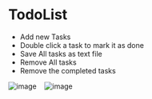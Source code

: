 # TodoList
* Add new Tasks
* Double click a task to mark it as done
* Save All tasks as text file
* Remove All tasks
* Remove the completed tasks

![image](https://user-images.githubusercontent.com/17671660/122510158-bb9c9a00-d022-11eb-8e65-76417b4fef2d.png) &nbsp;&nbsp; ![image](https://user-images.githubusercontent.com/17671660/122510296-01596280-d023-11eb-927f-241a2955066b.png)



